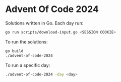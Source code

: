 # Advent Of Code 2024

Solutions written in Go. Each day run:

```bash
go run scripts/download-input.go <SESSION COOKIE>
```

To run the solutions:

```bash
go build
./advent-of-code-2024
```

To run a specific day:

```bash
./advent-of-code-2024 -day <day>
```
